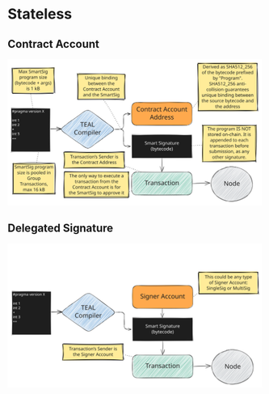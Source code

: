# Stateless

## Contract Account

![Contract Account](../_images/avm-contract-account.svg "AVM Stateless Mode - Contract Account")

## Delegated Signature

![Delegated Signature](../_images/avm-delegated-signature.svg "AVM Stateless Mode - Delegated Signature")
